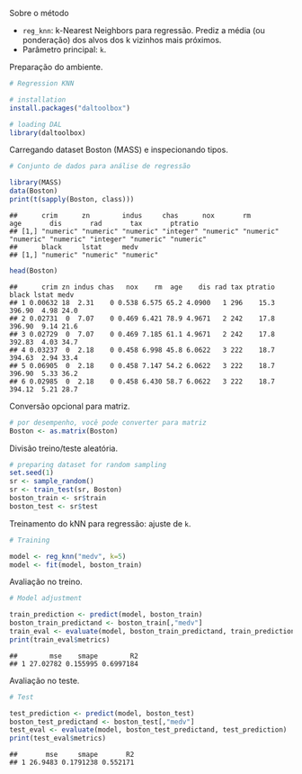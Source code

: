 Sobre o método
- `reg_knn`: k-Nearest Neighbors para regressão. Prediz a média (ou ponderação) dos alvos dos k vizinhos mais próximos.
- Parâmetro principal: `k`.

Preparação do ambiente.

``` r
# Regression KNN

# installation 
install.packages("daltoolbox")

# loading DAL
library(daltoolbox) 
```

Carregando dataset Boston (MASS) e inspecionando tipos.

``` r
# Conjunto de dados para análise de regressão

library(MASS)
data(Boston)
print(t(sapply(Boston, class)))
```

```
##      crim      zn        indus     chas      nox       rm        age       dis       rad       tax       ptratio  
## [1,] "numeric" "numeric" "numeric" "integer" "numeric" "numeric" "numeric" "numeric" "integer" "numeric" "numeric"
##      black     lstat     medv     
## [1,] "numeric" "numeric" "numeric"
```

``` r
head(Boston)
```

```
##      crim zn indus chas   nox    rm  age    dis rad tax ptratio  black lstat medv
## 1 0.00632 18  2.31    0 0.538 6.575 65.2 4.0900   1 296    15.3 396.90  4.98 24.0
## 2 0.02731  0  7.07    0 0.469 6.421 78.9 4.9671   2 242    17.8 396.90  9.14 21.6
## 3 0.02729  0  7.07    0 0.469 7.185 61.1 4.9671   2 242    17.8 392.83  4.03 34.7
## 4 0.03237  0  2.18    0 0.458 6.998 45.8 6.0622   3 222    18.7 394.63  2.94 33.4
## 5 0.06905  0  2.18    0 0.458 7.147 54.2 6.0622   3 222    18.7 396.90  5.33 36.2
## 6 0.02985  0  2.18    0 0.458 6.430 58.7 6.0622   3 222    18.7 394.12  5.21 28.7
```

Conversão opcional para matriz.

``` r
# por desempenho, você pode converter para matriz
Boston <- as.matrix(Boston)
```

Divisão treino/teste aleatória.

``` r
# preparing dataset for random sampling
set.seed(1)
sr <- sample_random()
sr <- train_test(sr, Boston)
boston_train <- sr$train
boston_test <- sr$test
```

Treinamento do kNN para regressão: ajuste de `k`.

``` r
# Training

model <- reg_knn("medv", k=5)
model <- fit(model, boston_train)
```

Avaliação no treino.

``` r
# Model adjustment

train_prediction <- predict(model, boston_train)
boston_train_predictand <- boston_train[,"medv"]
train_eval <- evaluate(model, boston_train_predictand, train_prediction)
print(train_eval$metrics)
```

```
##        mse    smape        R2
## 1 27.02782 0.155995 0.6997184
```

Avaliação no teste.

``` r
# Test

test_prediction <- predict(model, boston_test)
boston_test_predictand <- boston_test[,"medv"]
test_eval <- evaluate(model, boston_test_predictand, test_prediction)
print(test_eval$metrics)
```

```
##       mse     smape       R2
## 1 26.9483 0.1791238 0.552171
```
